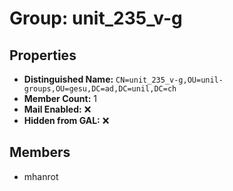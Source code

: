 # Group: unit_235_v-g

## Properties

- **Distinguished Name:** `CN=unit_235_v-g,OU=unil-groups,OU=gesu,DC=ad,DC=unil,DC=ch`
- **Member Count:** 1
- **Mail Enabled:** ❌
- **Hidden from GAL:** ❌

## Members

- mhanrot
